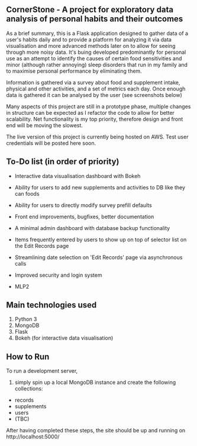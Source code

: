 ## CornerStone - A project for exploratory data analysis of personal habits and their outcomes

As a brief summary, this is a Flask application designed to gather data of a user's habits daily and to provide a platform for analyzing it via data visualisation and more advanced methods later on to allow for seeing through more noisy data.
It's buing developed predominantly for personal use as an attempt to identify the causes of certain food sensitivities and minor (although rather annoying) sleep disorders that run in my family and to maximise personal performance by eliminating them. 

Information is gathered via a survey about food and supplement intake, physical and other activities, and a set of metrics each day. 
Once enough data is gathered it can be analysed by the user (see screenshots below)

Many aspects of this project are still in a prototype phase, multiple changes in structure can be expected as I refactor the code to allow for better scalability. Net functionality is my top priority, therefore design and front end will be moving the slowest.

The live version of this project is currently being hosted on AWS. Test user credentials will be posted here soon.


## To-Do list (in order of priority)

- Interactive data visualisation dashboard with Bokeh
- Ability for users to add new supplements and activities to DB like they can foods
- Ability for users to directly modify survey prefill defaults
- Front end improvements, bugfixes, better documentation
- A minimal admin dashboard with database backup functionality
- Items frequently entered by users to show up on top of selector list on the Edit Records page
- Streamlining date selection on 'Edit Records' page via asynchronous calls
- Improved security and login system

- MLP2

## Main technologies used

1. Python 3
2. MongoDB
3. Flask
4. Bokeh (for interactive data visualisation)


## How to Run

To run a development server, 
1. simply spin up a local MongoDB instance and create the following collections:
  - records
  - supplements
  - users
  - (TBC)

After having completed these steps, the site should be up and running on http://localhost:5000/

